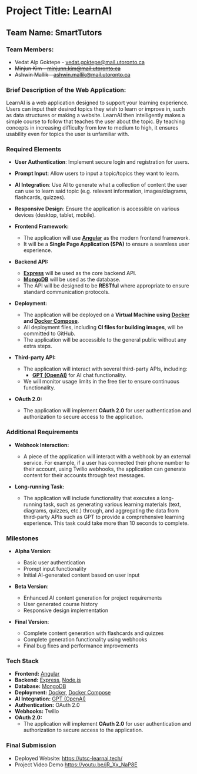 # Project Title: LearnAI

## Team Name: SmartTutors

### Team Members:
- Vedat Alp Goktepe - vedat.goktepe@mail.utoronto.ca
- ~~Minjun Kim - minjunn.kim@mail.utoronto.ca~~
- ~~Ashwin Mallik - ashwin.mallik@mail.utoronto.ca~~

### Brief Description of the Web Application:
LearnAI is a web application designed to support your learning experience. Users can input their desired topics they wish to learn or improve in, such as data structures or making a website. LearnAI then intelligently makes a simple course to follow that teaches the user about the topic. By teaching concepts in increasing difficulty from low to medium to high, it ensures usability even for topics the user is unfamiliar with.

### Required Elements
- **User Authentication**: Implement secure login and registration for users.
- **Prompt Input**: Allow users to input a topic/topics they want to learn.
- **AI Integration**: Use AI to generate what a collection of content the user can use to learn said topic (e.g. relevant information, images/diagrams, flashcards, quizzes).
- **Responsive Design**: Ensure the application is accessible on various devices (desktop, tablet, mobile).

- **Frontend Framework:**
  - The application will use **[Angular](https://angular.io/)** as the modern frontend framework.
  - It will be a **Single Page Application (SPA)** to ensure a seamless user experience.
  
- **Backend API:**
  - **[Express](https://expressjs.com/)** will be used as the core backend API.
  - **[MongoDB](https://mongodb.com/)** will be used as the database.
  - The API will be designed to be **RESTful** where appropriate to ensure standard communication protocols.

- **Deployment:**
  - The application will be deployed on a **Virtual Machine using [Docker](https://www.docker.com/) and [Docker Compose](https://docs.docker.com/compose/)**.
  - All deployment files, including **CI files for building images**, will be committed to GitHub.
  - The application will be accessible to the general public without any extra steps.

- **Third-party API:**
  - The application will interact with several third-party APIs, including:
    - **[GPT (OpenAI)](https://openai.com/api/)** for AI chat functionality.
  - We will monitor usage limits in the free tier to ensure continuous functionality.

- **OAuth 2.0:**
  - The application will implement **OAuth 2.0** for user authentication and authorization to secure access to the application.

### Additional Requirements
- **Webhook Interaction:**
  - A piece of the application will interact with a webhook by an external service. For example, if a user has connected their phone number to their account, using Twilio webhooks, the application can generate content for their accounts through text messages.

- **Long-running Task:**
  - The application will include functionality that executes a long-running task, such as generating various learning materials (text, diagrams, quizzes, etc.) through, and aggregating the data from third-party APIs such as GPT to provide a comprehensive learning experience. This task could take more than 10 seconds to complete.

### Milestones
- **Alpha Version**:
  - Basic user authentication
  - Prompt input functionality
  - Initial AI-generated content based on user input

- **Beta Version**:
  - Enhanced AI content generation for project requirements
  - User generated course history
  - Responsive design implementation

- **Final Version**:
  - Complete content generation with flashcards and quizzes
  - Complete generation functionality using webhooks
  - Final bug fixes and performance improvements


### Tech Stack
- **Frontend:** [Angular](https://angular.io/)
- **Backend:** [Express](https://expressjs.com/), [Node.js](https://nodejs.org/)
- **Database:** [MongoDB](https://www.mongodb.com/)
- **Deployment:** [Docker](https://www.docker.com/), [Docker Compose](https://docs.docker.com/compose/)
- **AI Integration:** [GPT (OpenAI)](https://openai.com/api/)
- **Authentication:** OAuth 2.0
- **Webhooks:** Twilio
- **OAuth 2.0:**
  - The application will implement **OAuth 2.0** for user authentication and authorization to secure access to the application.

### Final Submission
- Deployed Website: https://utsc-learnai.tech/
- Project Video Demo https://youtu.be/jR_Xx_NaP8E
